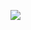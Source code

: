 ![](https://bat.bing.com/action/0?ti=56018282&Ver=2&mid=7523ed77-9793-4f7d-b5bb-3d3879e181dc&sid=201ffde0635411ee902411d77b750559&vid=20202bf0635411ee9ac03f2e618b0b9f&vids=0&msclkid=N&pi=0&lg=en-US&sw=800&sh=600&sc=24&nwd=1&tl=Shortform%20%7C%20As%20A%20Man%20Thinketh&p=https%3A%2F%2Fwww.shortform.com%2Fapp%2Fbook%2Fas-a-man-thinketh%2Fexercise-what-have-you-learned-from-your-hardships&r=&lt=433&evt=pageLoad&sv=1&rn=924392)
